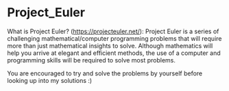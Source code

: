 # Project_Euler

What is Project Euler? (https://projecteuler.net/):
Project Euler is a series of challenging mathematical/computer programming problems that will require more than just mathematical insights to solve. Although mathematics will help you arrive at elegant and efficient methods, the use of a computer and programming skills will be required to solve most problems.

You are encouraged to try and solve the problems by yourself before looking up into my solutions :)
